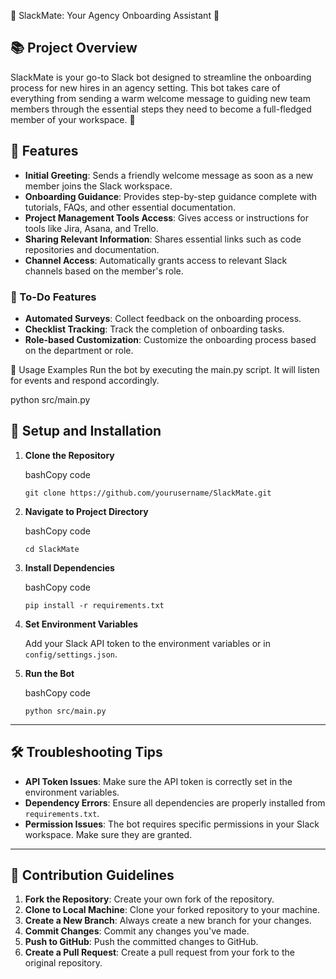 
🌟 SlackMate: Your Agency Onboarding Assistant 🌟

## 📚 Project Overview

SlackMate is your go-to Slack bot designed to streamline the onboarding process for new hires in an agency setting. This bot takes care of everything from sending a warm welcome message to guiding new team members through the essential steps they need to become a full-fledged member of your workspace. 🎉

## 🚀 Features

- **Initial Greeting**: Sends a friendly welcome message as soon as a new member joins the Slack workspace.
- **Onboarding Guidance**: Provides step-by-step guidance complete with tutorials, FAQs, and other essential documentation.
- **Project Management Tools Access**: Gives access or instructions for tools like Jira, Asana, and Trello.
- **Sharing Relevant Information**: Shares essential links such as code repositories and documentation.
- **Channel Access**: Automatically grants access to relevant Slack channels based on the member's role.

### 🌟 To-Do Features

- **Automated Surveys**: Collect feedback on the onboarding process.
- **Checklist Tracking**: Track the completion of onboarding tasks.
- **Role-based Customization**: Customize the onboarding process based on the department or role.


🎯 Usage Examples
Run the bot by executing the main.py script. It will listen for events and respond accordingly.

python src/main.py


## 🔧 Setup and Installation

1. **Clone the Repository**
    
    bashCopy code
    
    `git clone https://github.com/yourusername/SlackMate.git` 
    
2. **Navigate to Project Directory**
    
    bashCopy code
    
    `cd SlackMate` 
    
3. **Install Dependencies**
    
    bashCopy code
    
    `pip install -r requirements.txt` 
    
4. **Set Environment Variables**
    
    Add your Slack API token to the environment variables or in `config/settings.json`.
    
5. **Run the Bot**
    
    bashCopy code
    
    `python src/main.py` 
    

---

## 🛠 Troubleshooting Tips

- **API Token Issues**: Make sure the API token is correctly set in the environment variables.
- **Dependency Errors**: Ensure all dependencies are properly installed from `requirements.txt`.
- **Permission Issues**: The bot requires specific permissions in your Slack workspace. Make sure they are granted.

---

## 🤝 Contribution Guidelines

1. **Fork the Repository**: Create your own fork of the repository.
2. **Clone to Local Machine**: Clone your forked repository to your machine.
3. **Create a New Branch**: Always create a new branch for your changes.
4. **Commit Changes**: Commit any changes you've made.
5. **Push to GitHub**: Push the committed changes to GitHub.
6. **Create a Pull Request**: Create a pull request from your fork to the original repository.

